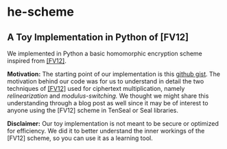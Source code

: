 # he-scheme
## A Toy Implementation in Python of [FV12]

We implemented in Python a basic homomorphic encryption scheme inspired from [[FV12]](https://eprint.iacr.org/2012/144.pdf).

**Motivation:** The starting point of our implementation is this [github gist](https://gist.github.com/youben11/f00bc95c5dde5e11218f14f7110ad289). The motivation behind our code was for us to understand in detail the two techniques of [[FV12]](https://eprint.iacr.org/2012/144.pdf) used for ciphertext multiplication, namely *relinearization* and *modulus-switching.* We thought we might share this understanding through a blog post as well since it may be of interest to anyone using the [FV12] scheme in TenSeal or Seal libraries.

**Disclaimer:** Our toy implementation is not meant to be secure or optimized for efficiency. We did it to better understand the inner workings of the [FV12] scheme, so you can use it as a learning tool.
